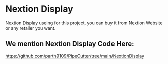 # Nextion Display 

Nextion Display useing for this project, 
you can buy it from Nextion Website 
or any retailer you want.

## We mention Nextion Display Code Here:

https://github.com/parth9109/PipeCutter/tree/main/NextionDisplay